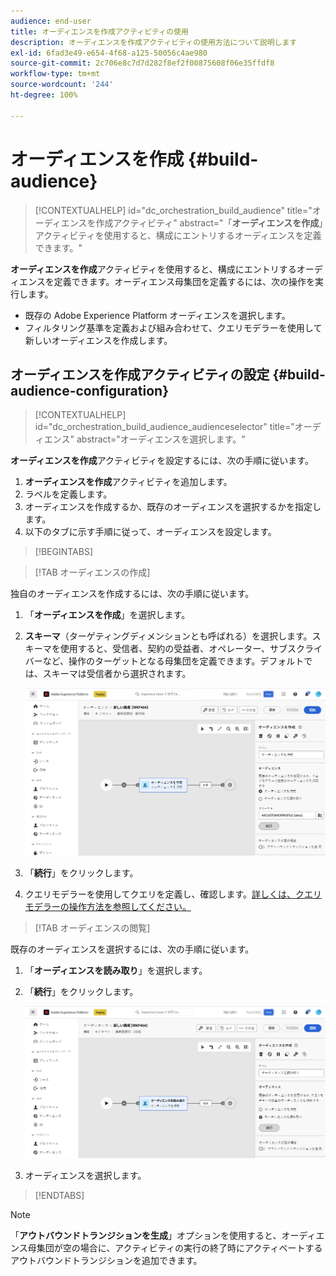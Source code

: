 ```yaml
---
audience: end-user
title: オーディエンスを作成アクティビティの使用
description: オーディエンスを作成アクティビティの使用方法について説明します
exl-id: 6fad3e49-e654-4f68-a125-50056c4ae980
source-git-commit: 2c706e8c7d7d282f8ef2f00875608f06e35ffdf8
workflow-type: tm+mt
source-wordcount: '244'
ht-degree: 100%

---
```


# オーディエンスを作成 {#build-audience}

>[!CONTEXTUALHELP]
>id="dc_orchestration_build_audience"
>title="オーディエンスを作成アクティビティ"
>abstract="「**オーディエンスを作成**」アクティビティを使用すると、構成にエントリするオーディエンスを定義できます。"

**オーディエンスを作成**&#x200B;アクティビティを使用すると、構成にエントリするオーディエンスを定義できます。オーディエンス母集団を定義するには、次の操作を実行します。

* 既存の Adobe Experience Platform オーディエンスを選択します。
* フィルタリング基準を定義および組み合わせて、クエリモデラーを使用して新しいオーディエンスを作成します。

## オーディエンスを作成アクティビティの設定 {#build-audience-configuration}

>[!CONTEXTUALHELP]
>id="dc_orchestration_build_audience_audienceselector"
>title="オーディエンス"
>abstract="オーディエンスを選択します。"

**オーディエンスを作成**&#x200B;アクティビティを設定するには、次の手順に従います。

1. **オーディエンスを作成**&#x200B;アクティビティを追加します。
1. ラベルを定義します。
1. オーディエンスを作成するか、既存のオーディエンスを選択するかを指定します。
1. 以下のタブに示す手順に従って、オーディエンスを設定します。

>[!BEGINTABS]

>[!TAB オーディエンスの作成]

独自のオーディエンスを作成するには、次の手順に従います。

1. 「**オーディエンスを作成**」を選択します。
1. **スキーマ**（ターゲティングディメンションとも呼ばれる）を選択します。スキーマを使用すると、受信者、契約の受益者、オペレーター、サブスクライバーなど、操作のターゲットとなる母集団を定義できます。デフォルトでは、スキーマは受信者から選択されます。

   ![](../assets/build-audience-create.png)

1. 「**続行**」をクリックします。
1. クエリモデラーを使用してクエリを定義し、確認します。[詳しくは、クエリモデラーの操作方法を参照してください。](../../query/query-modeler-overview.md)

>[!TAB オーディエンスの閲覧]

既存のオーディエンスを選択するには、次の手順に従います。

1. 「**オーディエンスを読み取り**」を選択します。
1. 「**続行**」をクリックします。

   ![](../assets/build-audience-read.png)

1. オーディエンスを選択します。

>[!ENDTABS]

>[!NOTE]
>
>「**アウトバウンドトランジションを生成**」オプションを使用すると、オーディエンス母集団が空の場合に、アクティビティの実行の終了時にアクティベートするアウトバウンドトランジションを追加できます。

<!--
## Examples{#build-audience-examples}

Here is an example of a workflow with two **Build audience** activities. The first one targets the poker players audience, followed by an email delivery. The second one targets the VIP clients audience, followed by an SMS delivery.

![](../assets/workflow-audience-example.png)
-->
